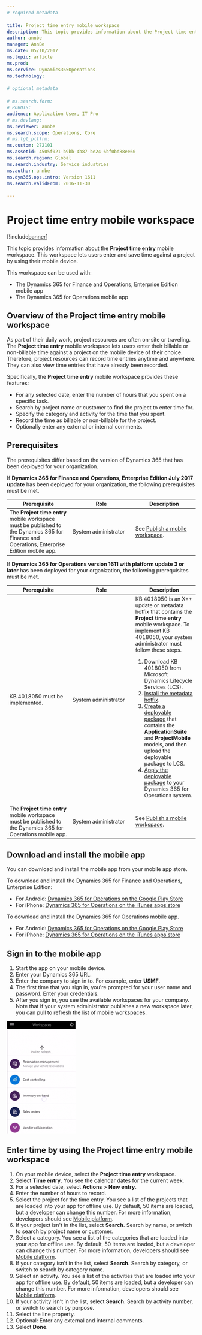 ```yaml
---
# required metadata

title: Project time entry mobile workspace 
description: This topic provides information about the Project time entry mobile workspace. This workspace lets users enter and save time against a project by using their mobile device.
author: annbe
manager: AnnBe
ms.date: 05/10/2017
ms.topic: article
ms.prod: 
ms.service: Dynamics365Operations
ms.technology: 

# optional metadata

# ms.search.form: 
# ROBOTS: 
audience: Application User, IT Pro
# ms.devlang: 
ms.reviewer: annbe
ms.search.scope: Operations, Core
# ms.tgt_pltfrm: 
ms.custom: 272101
ms.assetid: 4505f021-b9bb-4b87-be24-6bf0bd88ee60
ms.search.region: Global
ms.search.industry: Service industries
ms.author: annbe
ms.dyn365.ops.intro: Version 1611
ms.search.validFrom: 2016-11-30

---
```


# Project time entry mobile workspace

[!include[banner](../includes/banner.md)]



This topic provides information about the **Project time entry** mobile workspace. This workspace lets users enter and save time against a project by using their mobile device.

This workspace can be used with:
- The Dynamics 365 for Finance and Operations, Enterprise Edition mobile app
- The Dynamics 365 for Operations mobile app


Overview of the Project time entry mobile workspace
---------------------------------------------------

As part of their daily work, project resources are often on-site or traveling. The **Project time entry** mobile workspace lets users enter their billable or non-billable time against a project on the mobile device of their choice. Therefore, project resources can record time entries anytime and anywhere. They can also view time entries that have already been recorded. 

Specifically, the **Project time entry** mobile workspace provides these features:

-   For any selected date, enter the number of hours that you spent on a specific task.
-   Search by project name or customer to find the project to enter time for.
-   Specify the category and activity for the time that you spent.
-   Record the time as billable or non-billable for the project.
-   Optionally enter any external or internal comments.

## Prerequisites
The prerequisites differ based on the version of Dynamics 365 that has been deployed for your organization.

If **Dynamics 365 for Finance and Operations, Enterprise Edition July 2017 update** has been deployed for your organization, the following prerequisites must be met.

<table>
<colgroup>
<col width="33%" />
<col width="33%" />
<col width="33%" />
</colgroup>
<thead>
<tr class="header">
<th>Prerequisite</th>
<th>Role</th>
<th>Description</th>
</tr>
</thead>
<tbody>

<tr class="odd">
<td>The <strong>Project time entry</strong> mobile workspace must be published to the Dynamics 365 for Finance and Operations, Enterprise Edition mobile app.</td>
<td>System administrator</td>
<td>See <a href="/dynamics365/operations/dev-itpro/mobile-apps/publish-mobile-workspace">Publish a mobile workspace</a>.</td>
</tr>
</tbody>
</table>

If **Dynamics 365 for Operations version 1611 with platform update 3 or later** has been deployed for your organization, the following prerequisites must be met.

<table>
<colgroup>
<col width="33%" />
<col width="33%" />
<col width="33%" />
</colgroup>
<thead>
<tr class="header">
<th>Prerequisite</th>
<th>Role</th>
<th>Description</th>
</tr>
</thead>
<tbody>

<tr class="odd">
<td>KB 4018050 must be implemented.</td>
<td>System administrator</td>
<td>KB 4018050 is an X++ update or metadata hotfix that contains the <strong>Project time entry</strong> mobile workspace. To implement KB 4018050, your system administrator must follow these steps.
<ol>
<li>Download KB 4018050 from Microsoft Dynamics Lifecycle Services (LCS).</li>
<li><a href="/dynamics365/operations/dev-itpro/migration-upgrade/install-metadata-hotfix-package">Install the metadata hotfix</a>.</li>
<li><a href="/dynamics365/operations/dev-itpro/deployment/create-apply-deployable-package">Create a deployable package</a> that contains the <strong>ApplicationSuite</strong> and <strong>ProjectMobile</strong> models, and then upload the deployable package to LCS.</li>
<li><a href="/dynamics365/operations/dev-itpro/deployment/apply-deployable-package-system">Apply the deployable package</a> to your Dynamics 365 for Operations system.</li>
</ol></td>
</tr>
<tr class="even">
<td>The <strong>Project time entry</strong> mobile workspace must be published to the Dynamics 365 for Operations mobile app.</td>
<td>System administrator</td>
<td>See <a href="/dynamics365/operations/dev-itpro/mobile-apps/publish-mobile-workspace">Publish a mobile workspace</a>.</td>
</tr>
</tbody>
</table>


## Download and install the mobile app
You can download and install the mobile app from your mobile app store.

To download and install the Dynamics 365 for Finance and Operations, Enterprise Edition:

-   For Android: [Dynamics 365 for Operations on the Google Play Store](https://play.google.com/store/apps/details?id=com.microsoft.dynamics365.operations.mobile)
-   For iPhone: [Dynamics 365 for Operations on the iTunes apps store](https://itunes.apple.com/us/app/dynamics-365-for-operations/id1180836730?mt=8)

To download and install the Dynamics 365 for Operations mobile app.

-   For Android: [Dynamics 365 for Operations on the Google Play Store](https://play.google.com/store/apps/details?id=com.microsoft.dynamics365.operations.mobile)
-   For iPhone: [Dynamics 365 for Operations on the iTunes apps store](https://itunes.apple.com/us/app/dynamics-365-for-operations/id1180836730?mt=8)

## Sign in to the mobile app
1.  Start the app on your mobile device.
2.  Enter your Dynamics 365 URL.
3.  Enter the company to sign in to. For example, enter **USMF**.
4.  The first time that you sign in, you're prompted for your user name and password. Enter your credentials.
5.  After you sign in, you see the available workspaces for your company. Note that if your system administrator publishes a new workspace later, you can pull to refresh the list of mobile workspaces.

[![Pull to refresh](./media/pull-to-refresh-list-of-workspaces-183x300.png)](./media/pull-to-refresh-list-of-workspaces.png)

## Enter time by using the Project time entry mobile workspace
1.  On your mobile device, select the **Project time entry** workspace.
2.  Select **Time entry**. You see the calendar dates for the current week.
3.  For a selected date, select **Actions** &gt; **New entry**.
4.  Enter the number of hours to record.
5.  Select the project for the time entry. You see a list of the projects that are loaded into your app for offline use. By default, 50 items are loaded, but a developer can change this number. For more information, developers should see [Mobile platform](/dynamics365/operations/dev-itpro/mobile-apps/mobile-platform).
6.  If your project isn't in the list, select **Search**. Search by name, or switch to search by project name or customer.
7.  Select a category. You see a list of the categories that are loaded into your app for offline use. By default, 50 items are loaded, but a developer can change this number. For more information, developers should see [Mobile platform](/dynamics365/operations/dev-itpro/mobile-apps/mobile-platform).
8.  If your category isn't in the list, select **Search**. Search by category, or switch to search by category name.
9.  Select an activity. You see a list of the activities that are loaded into your app for offline use. By default, 50 items are loaded, but a developer can change this number. For more information, developers should see [Mobile platform](/dynamics365/operations/dev-itpro/mobile-apps/mobile-platform).
10. If your activity isn't in the list, select **Search**. Search by activity number, or switch to search by purpose.
11. Select the line property.
12. Optional: Enter any external and internal comments.
13. Select **Done**.





